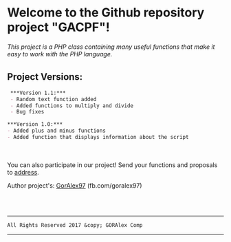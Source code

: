 # Welcome to the Github repository project "GACPF"!
###### This project is a PHP class containing many useful functions that make it easy to work with the PHP language.

## Project Versions:
```markdown
 ***Version 1.1:***
 - Random text function added
 - Added functions to multiply and divide
 - Bug fixes

***Version 1.0:***
- Added plus and minus functions
- Added function that displays information about the script
```

<br><br>
You can also participate in our project!
Send your functions and proposals to [address](mailto:5267720@gmail.com).

Author project's: [GorAlex97](http://fb.com/goralex97) (fb.com/goralex97)

<br><br>
<hr>

```text
All Rights Reserved 2017 &copy; GORAlex Comp
```

<hr>
